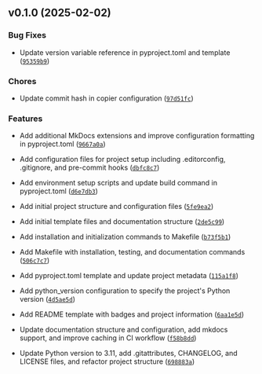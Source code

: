 <!--next-version-placeholder-->

## v0.1.0 (2025-02-02)

### Bug Fixes

- Update version variable reference in pyproject.toml and template
  ([`95359b9`](https://github.com/entelecheia/hyperfast-uv-template/commit/95359b906d11149ef3f8be9b04b908c896dea24c))

### Chores

- Update commit hash in copier configuration
  ([`97d51fc`](https://github.com/entelecheia/hyperfast-uv-template/commit/97d51fc181f731cd57e5027e98727a9457581ce7))

### Features

- Add additional MkDocs extensions and improve configuration formatting in pyproject.toml
  ([`9667a0a`](https://github.com/entelecheia/hyperfast-uv-template/commit/9667a0ac475a3cc515d856506c581b109c636718))

- Add configuration files for project setup including .editorconfig, .gitignore, and pre-commit
  hooks
  ([`dbfc8c7`](https://github.com/entelecheia/hyperfast-uv-template/commit/dbfc8c7c0522f8faba142fe66872991e4c46db32))

- Add environment setup scripts and update build command in pyproject.toml
  ([`d6e7db3`](https://github.com/entelecheia/hyperfast-uv-template/commit/d6e7db346dc2818e3e6f213866dd2969755ac30c))

- Add initial project structure and configuration files
  ([`5fe9ea2`](https://github.com/entelecheia/hyperfast-uv-template/commit/5fe9ea28653b2b9610d3b39c2afc5fb211c1cb24))

- Add initial template files and documentation structure
  ([`2de5c99`](https://github.com/entelecheia/hyperfast-uv-template/commit/2de5c994d4afa6e828c5a0c4a870d3442f8186bb))

- Add installation and initialization commands to Makefile
  ([`b73f5b1`](https://github.com/entelecheia/hyperfast-uv-template/commit/b73f5b177209565ef9cadcaae09afab15a91e516))

- Add Makefile with installation, testing, and documentation commands
  ([`506c7c7`](https://github.com/entelecheia/hyperfast-uv-template/commit/506c7c77d303005aa99642bd6a5431e9dcf7fe5c))

- Add pyproject.toml template and update project metadata
  ([`115a1f8`](https://github.com/entelecheia/hyperfast-uv-template/commit/115a1f8bebac73c260db08f6fabb5dc56331194b))

- Add python_version configuration to specify the project's Python version
  ([`4d5ae5d`](https://github.com/entelecheia/hyperfast-uv-template/commit/4d5ae5d8a40f67cf300e837464a0de6d57f1f483))

- Add README template with badges and project information
  ([`6aa1e5d`](https://github.com/entelecheia/hyperfast-uv-template/commit/6aa1e5da3fdb79e0629be7e3b77a553772d5641f))

- Update documentation structure and configuration, add mkdocs support, and improve caching in CI
  workflow
  ([`f58b8dd`](https://github.com/entelecheia/hyperfast-uv-template/commit/f58b8dd912f2becce1e38c7a7b31a17c630267ce))

- Update Python version to 3.11, add .gitattributes, CHANGELOG, and LICENSE files, and refactor
  project structure
  ([`698883a`](https://github.com/entelecheia/hyperfast-uv-template/commit/698883a0d9d39a7768425517b833945edbd4ddef))

